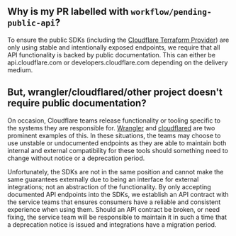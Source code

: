## Why is my PR labelled with `workflow/pending-public-api`?

To ensure the public SDKs (including the [Cloudflare Terraform Provider]) are
only using stable and intentionally exposed endpoints, we require that all API
functionality is backed by public documentation. This can either be
api.cloudflare.com or developers.cloudflare.com depending on the delivery medium.

## But, wrangler/cloudflared/other project doesn't require public documentation?

On occasion, Cloudflare teams release functionality or tooling specific to the
systems they are responsible for. [Wrangler] and [cloudflared] are two prominent
examples of this. In these situations, the teams may choose to use unstable or
undocumented endpoints as they are able to maintain both internal and external
compatibility for these tools should something need to change without notice or
a deprecation period.

Unfortunately, the SDKs are not in the same position and cannot make the same
guarantees externally due to being an interface for external integrations; not
an abstraction of the functionality. By only accepting documented API endpoints
into the SDKs, we establish an API contract with the service teams that ensures
consumers have a reliable and consistent experience when using them. Should an
API contract be broken, or need fixing, the service team will be responsible to
maintain it in such a time that a deprecation notice is issued and integrations
have a migration period.

[cloudflare terraform provider]: https://github.com/cloudflare/terraform-provider-cloudflare/
[wrangler]: https://github.com/cloudflare/wrangler2
[cloudflared]: https://github.com/cloudflare/cloudflared
